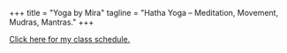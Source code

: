 +++
title = "Yoga by Mira"
tagline = "Hatha Yoga – Meditation, Movement, Mudras, Mantras."
+++

<a href="https://yogabymira.blogspot.com/">Click here for my class schedule.</a>
